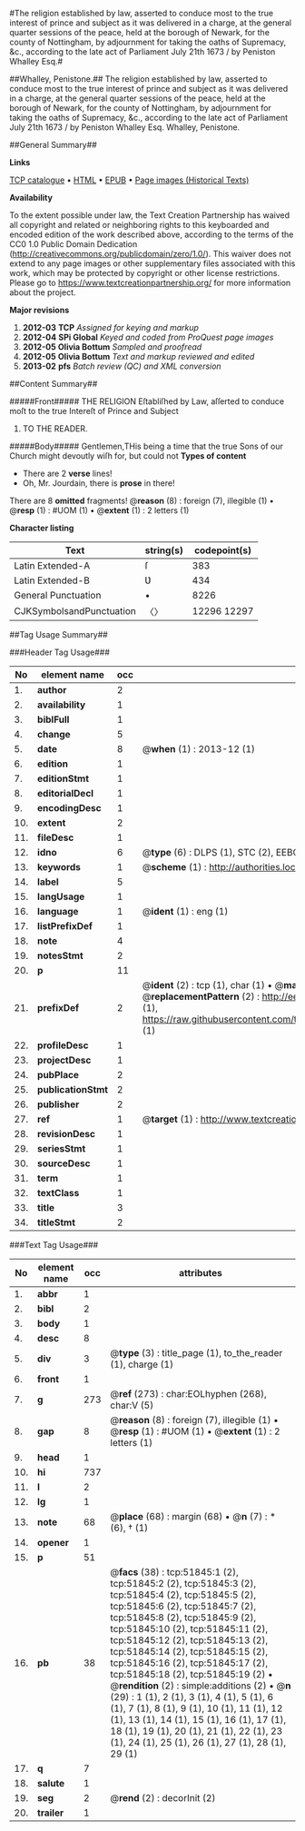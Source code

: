 #The religion established by law, asserted to conduce most to the true interest of prince and subject as it was delivered in a charge, at the general quarter sessions of the peace, held at the borough of Newark, for the county of Nottingham, by adjournment for taking the oaths of Supremacy, &c., according to the late act of Parliament July 21th 1673 / by Peniston Whalley Esq.#

##Whalley, Penistone.##
The religion established by law, asserted to conduce most to the true interest of prince and subject as it was delivered in a charge, at the general quarter sessions of the peace, held at the borough of Newark, for the county of Nottingham, by adjournment for taking the oaths of Supremacy, &c., according to the late act of Parliament July 21th 1673 / by Peniston Whalley Esq.
Whalley, Penistone.

##General Summary##

**Links**

[TCP catalogue](http://www.ota.ox.ac.uk/tcp/)  • 
[HTML](http://tei.it.ox.ac.uk/tcp/Texts-HTML/free/A58/A58699.html)  • 
[EPUB](http://tei.it.ox.ac.uk/tcp/Texts-EPUB/free/A58/A58699.epub) • 
[Page images (Historical Texts)](https://historicaltexts.jisc.ac.uk/eebo-11981393e)

**Availability**

To the extent possible under law, the Text Creation Partnership has waived all copyright and related or neighboring rights to this keyboarded and encoded edition of the work described above, according to the terms of the CC0 1.0 Public Domain Dedication (http://creativecommons.org/publicdomain/zero/1.0/). This waiver does not extend to any page images or other supplementary files associated with this work, which may be protected by copyright or other license restrictions. Please go to https://www.textcreationpartnership.org/ for more information about the project.

**Major revisions**

1. __2012-03__ __TCP__ *Assigned for keying and markup*
1. __2012-04__ __SPi Global__ *Keyed and coded from ProQuest page images*
1. __2012-05__ __Olivia Bottum__ *Sampled and proofread*
1. __2012-05__ __Olivia Bottum__ *Text and markup reviewed and edited*
1. __2013-02__ __pfs__ *Batch review (QC) and XML conversion*

##Content Summary##

#####Front#####
THE RELIGION Eſtabliſhed by Law, aſſerted to conduce moſt to the true Intereſt of Prince and Subject
1. TO THE READER.

#####Body#####
Gentlemen,THis being a time that the true Sons of our Church might devoutly wiſh for, but could not 
**Types of content**

  * There are 2 **verse** lines!
  * Oh, Mr. Jourdain, there is **prose** in there!

There are 8 **omitted** fragments! 
 @__reason__ (8) : foreign (7), illegible (1)  •  @__resp__ (1) : #UOM (1)  •  @__extent__ (1) : 2 letters (1)

**Character listing**


|Text|string(s)|codepoint(s)|
|---|---|---|
|Latin Extended-A|ſ|383|
|Latin Extended-B|Ʋ|434|
|General Punctuation|•|8226|
|CJKSymbolsandPunctuation|〈〉|12296 12297|

##Tag Usage Summary##

###Header Tag Usage###

|No|element name|occ|attributes|
|---|---|---|---|
|1.|__author__|2||
|2.|__availability__|1||
|3.|__biblFull__|1||
|4.|__change__|5||
|5.|__date__|8| @__when__ (1) : 2013-12 (1)|
|6.|__edition__|1||
|7.|__editionStmt__|1||
|8.|__editorialDecl__|1||
|9.|__encodingDesc__|1||
|10.|__extent__|2||
|11.|__fileDesc__|1||
|12.|__idno__|6| @__type__ (6) : DLPS (1), STC (2), EEBO-CITATION (1), OCLC (1), VID (1)|
|13.|__keywords__|1| @__scheme__ (1) : http://authorities.loc.gov/ (1)|
|14.|__label__|5||
|15.|__langUsage__|1||
|16.|__language__|1| @__ident__ (1) : eng (1)|
|17.|__listPrefixDef__|1||
|18.|__note__|4||
|19.|__notesStmt__|2||
|20.|__p__|11||
|21.|__prefixDef__|2| @__ident__ (2) : tcp (1), char (1)  •  @__matchPattern__ (2) : ([0-9\-]+):([0-9IVX]+) (1), (.+) (1)  •  @__replacementPattern__ (2) : http://eebo.chadwyck.com/downloadtiff?vid=$1&page=$2 (1), https://raw.githubusercontent.com/textcreationpartnership/Texts/master/tcpchars.xml#$1 (1)|
|22.|__profileDesc__|1||
|23.|__projectDesc__|1||
|24.|__pubPlace__|2||
|25.|__publicationStmt__|2||
|26.|__publisher__|2||
|27.|__ref__|1| @__target__ (1) : http://www.textcreationpartnership.org/docs/. (1)|
|28.|__revisionDesc__|1||
|29.|__seriesStmt__|1||
|30.|__sourceDesc__|1||
|31.|__term__|1||
|32.|__textClass__|1||
|33.|__title__|3||
|34.|__titleStmt__|2||


###Text Tag Usage###

|No|element name|occ|attributes|
|---|---|---|---|
|1.|__abbr__|1||
|2.|__bibl__|2||
|3.|__body__|1||
|4.|__desc__|8||
|5.|__div__|3| @__type__ (3) : title_page (1), to_the_reader (1), charge (1)|
|6.|__front__|1||
|7.|__g__|273| @__ref__ (273) : char:EOLhyphen (268), char:V (5)|
|8.|__gap__|8| @__reason__ (8) : foreign (7), illegible (1)  •  @__resp__ (1) : #UOM (1)  •  @__extent__ (1) : 2 letters (1)|
|9.|__head__|1||
|10.|__hi__|737||
|11.|__l__|2||
|12.|__lg__|1||
|13.|__note__|68| @__place__ (68) : margin (68)  •  @__n__ (7) : * (6), † (1)|
|14.|__opener__|1||
|15.|__p__|51||
|16.|__pb__|38| @__facs__ (38) : tcp:51845:1 (2), tcp:51845:2 (2), tcp:51845:3 (2), tcp:51845:4 (2), tcp:51845:5 (2), tcp:51845:6 (2), tcp:51845:7 (2), tcp:51845:8 (2), tcp:51845:9 (2), tcp:51845:10 (2), tcp:51845:11 (2), tcp:51845:12 (2), tcp:51845:13 (2), tcp:51845:14 (2), tcp:51845:15 (2), tcp:51845:16 (2), tcp:51845:17 (2), tcp:51845:18 (2), tcp:51845:19 (2)  •  @__rendition__ (2) : simple:additions (2)  •  @__n__ (29) : 1 (1), 2 (1), 3 (1), 4 (1), 5 (1), 6 (1), 7 (1), 8 (1), 9 (1), 10 (1), 11 (1), 12 (1), 13 (1), 14 (1), 15 (1), 16 (1), 17 (1), 18 (1), 19 (1), 20 (1), 21 (1), 22 (1), 23 (1), 24 (1), 25 (1), 26 (1), 27 (1), 28 (1), 29 (1)|
|17.|__q__|7||
|18.|__salute__|1||
|19.|__seg__|2| @__rend__ (2) : decorInit (2)|
|20.|__trailer__|1||
